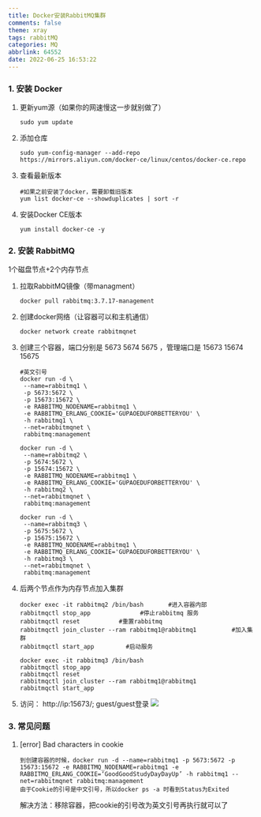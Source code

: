 ```yaml
---
title: Docker安装RabbitMQ集群
comments: false
theme: xray
tags: rabbitMQ
categories: MQ
abbrlink: 64552
date: 2022-06-25 16:53:22
---
```

### 1. 安装 Docker
1. 更新yum源（如果你的网速慢这一步就别做了）
    ```shell
    sudo yum update
    ```
2. 添加仓库
    ```shell
    sudo yum-config-manager --add-repo https://mirrors.aliyun.com/docker-ce/linux/centos/docker-ce.repo
    ```
3. 查看最新版本
    ```shell
    #如果之前安装了docker，需要卸载旧版本
    yum list docker-ce --showduplicates | sort -r
    ```
4. 安装Docker CE版本
    ```shell
    yum install docker-ce -y 
   ```

### 2. 安装 RabbitMQ
1个磁盘节点+2个内存节点
1. 拉取RabbitMQ镜像（带managment）
    ```shel
    docker pull rabbitmq:3.7.17-management
    ```
2. 创建docker网络（让容器可以和主机通信）
    ```shell
    docker network create rabbitmqnet
    ```
3. 创建三个容器，端口分别是 5673 5674 5675 ，管理端口是 15673 15674 15675
    ```shell
    #英文引号
    docker run -d \
     --name=rabbitmq1 \
     -p 5673:5672 \
     -p 15673:15672 \
     -e RABBITMQ_NODENAME=rabbitmq1 \
     -e RABBITMQ_ERLANG_COOKIE='GUPAOEDUFORBETTERYOU' \
     -h rabbitmq1 \
     --net=rabbitmqnet \
     rabbitmq:management
    ```
    ```shell
    docker run -d \
     --name=rabbitmq2 \
     -p 5674:5672 \
     -p 15674:15672 \
     -e RABBITMQ_NODENAME=rabbitmq1 \
     -e RABBITMQ_ERLANG_COOKIE='GUPAOEDUFORBETTERYOU' \
     -h rabbitmq2 \
     --net=rabbitmqnet \
     rabbitmq:management
    ```
    ```shell
    docker run -d \
     --name=rabbitmq3 \
     -p 5675:5672 \
     -p 15675:15672 \
     -e RABBITMQ_NODENAME=rabbitmq1 \
     -e RABBITMQ_ERLANG_COOKIE='GUPAOEDUFORBETTERYOU' \
     -h rabbitmq3 \
     --net=rabbitmqnet \
     rabbitmq:management
    ```
4. 后两个节点作为内存节点加入集群
    ```shell
    docker exec -it rabbitmq2 /bin/bash       #进入容器内部
    rabbitmqctl stop_app              #停止rabbitmq 服务 
    rabbitmqctl reset           #重置rabbitmq 
    rabbitmqctl join_cluster --ram rabbitmq1@rabbitmq1          #加入集群
    rabbitmqctl start_app         #启动服务
    ```
    ```shell
    docker exec -it rabbitmq3 /bin/bash
    rabbitmqctl stop_app
    rabbitmqctl reset
    rabbitmqctl join_cluster --ram rabbitmq1@rabbitmq1
    rabbitmqctl start_app
    ```
5. 访问： http://ip:15673/; guest/guest登录
    ![](./rabbitmq/1.png)


### 3. 常见问题
1. [error] Bad characters in cookie
    ```
   到创建容器的时候，docker run -d --name=rabbitmq1 -p 5673:5672 -p 15673:15672 -e RABBITMQ_NODENAME=rabbitmq1 -e RABBITMQ_ERLANG_COOKIE=‘GoodGoodStudyDayDayUp’ -h rabbitmq1 --net=rabbitmqnet rabbitmq:management
   由于Cookie的引号是中文引号，所以docker ps -a 时看到Status为Exited
   ```
   解决方法：移除容器，把cookie的引号改为英文引号再执行就可以了